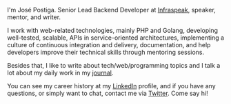 I'm José Postiga. Senior Lead Backend Developer at [Infraspeak](https://infraspeak.com), speaker, mentor, and writer.

I work with web-related technologies, mainly PHP and Golang, developing well-tested, scalable, APIs in service-oriented architectures, implementing a culture of continuous integration and delivery, documentation, and help developers improve their technical skills through mentoring sessions.

Besides that, I like to write about tech/web/programming topics and I talk a lot about my daily work in my [journal](https://josepostiga.com).

You can see my career history at my [LinkedIn](https://www.linkedin.com/in/josepostiga/?locale=en_US) profile, and if you have any questions, or simply want to chat, contact me via [Twitter](https://twitter.com/josepostiga). Come say hi!
